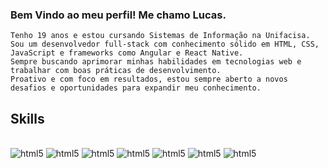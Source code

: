 ### Bem Vindo ao meu perfil! Me chamo Lucas.
    Tenho 19 anos e estou cursando Sistemas de Informação na Unifacisa. 
    Sou um desenvolvedor full-stack com conhecimento sólido em HTML, CSS, JavaScript e frameworks como Angular e React Native. 
    Sempre buscando aprimorar minhas habilidades em tecnologias web e trabalhar com boas práticas de desenvolvimento. 
    Proativo e com foco em resultados, estou sempre aberto a novos desafios e oportunidades para expandir meu conhecimento.


## Skills
<div style= "display: inline_block"></br>
    <img text_align= "center" alt= "html5" src="https://img.shields.io/badge/Python-14354C?style=for-the-badge&logo=python&logoColor=white" />
    <img text_align= "center" alt= "html5" src="https://img.shields.io/badge/Java-ED8B00?style=for-the-badge&logo=openjdk&logoColor=white" />
    <img text_align= "center" alt= "html5" src="https://img.shields.io/badge/JavaScript-323330?style=for-the-badge&logo=javascript&logoColor=F7DF1E" />
    <img text_align= "center" alt= "html5" src="https://img.shields.io/badge/TypeScript-007ACC?style=for-the-badge&logo=typescript&logoColor=white" />
    <img text_align= "center" alt= "html5" src="https://img.shields.io/badge/Node.js-43853D?style=for-the-badge&logo=node.js&logoColor=white" />
    <img text_align= "center" alt= "html5" src="https://img.shields.io/badge/React_Native-20232A?style=for-the-badge&logo=react&logoColor=61DAFB" />
    <img text_align= "center" alt= "html5" src="https://img.shields.io/badge/C%23-239120?style=for-the-badge&logo=c-sharp&logoColor=white" />
</div>

